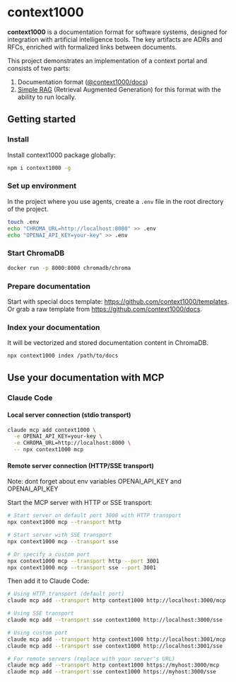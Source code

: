 # context1000

**context1000** is a documentation format for software systems, designed for integration with
artificial intelligence tools. The key artifacts are ADRs and RFCs, enriched with formalized links between documents.

This project demonstrates an implementation of a context portal and consists of two parts:

1. Documentation format (<a href="https://github.com/context1000/docs" target="_blank">@context1000/docs</a>)
2. <a href="https://github.com/context1000/context1000" target="_blank">Simple RAG</a> (Retrieval Augmented Generation) for this format with the ability to run locally.

## Getting started

### Install

Install context1000 package globally:

```bash
npm i context1000 -g
```

### Set up environment

In the project where you use agents, create a `.env` file in the root directory of the project.

```bash
touch .env
echo "CHROMA_URL=http://localhost:8000" >> .env
echo "OPENAI_API_KEY=your-key" >> .env
```

### Start ChromaDB

```bash
docker run -p 8000:8000 chromadb/chroma
```

### Prepare documentation

Start with special docs template: <https://github.com/context1000/templates>. Or grab a raw template from <https://github.com/context1000/docs>.

### Index your documentation

It will be vectorized and stored documentation content in ChromaDB.

```bash
npx context1000 index /path/to/docs
```

## Use your documentation with MCP

### Claude Code

#### Local server connection (stdio transport)

```bash
claude mcp add context1000 \
  -e OPENAI_API_KEY=your-key \
  -e CHROMA_URL=http://localhost:8000 \
  -- npx context1000 mcp
```

#### Remote server connection (HTTP/SSE transport)

Note: dont forget about env variables OPENAI_API_KEY and OPENAI_API_KEY

Start the MCP server with HTTP or SSE transport:

```bash
# Start server on default port 3000 with HTTP transport
npx context1000 mcp --transport http

# Start server with SSE transport
npx context1000 mcp --transport sse

# Or specify a custom port
npx context1000 mcp --transport http --port 3001
npx context1000 mcp --transport sse --port 3001
```

Then add it to Claude Code:

```bash
# Using HTTP transport (default port)
claude mcp add --transport http context1000 http://localhost:3000/mcp

# Using SSE transport
claude mcp add --transport sse context1000 http://localhost:3000/sse

# Using custom port
claude mcp add --transport http context1000 http://localhost:3001/mcp
claude mcp add --transport sse context1000 http://localhost:3001/sse

# For remote servers (replace with your server's URL)
claude mcp add --transport http context1000 https://myhost:3000/mcp
claude mcp add --transport sse context1000 https://myhost:3000/sse
```
